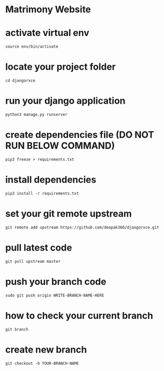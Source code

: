 # Matrimony Website

# activate virtual env
    source env/bin/activate

# locate your project folder
    cd djangorxce

# run your django application
    python3 manage.py runserver

# create dependencies file (DO NOT RUN BELOW COMMAND)
    pip3 freeze > requirements.txt

# install dependencies
    pip3 install -r requirements.txt

# set your git remote upstream
    git remote add upstream https://github.com/deepak360/djangorxce.git

# pull latest code
    git pull upstream master

# push your branch code
    sudo git push origin WRITE-BRANCH-NAME-HERE

# how to check your current branch
    git branch

# create new branch
    git checkout -b YOUR-BRANCH-NAME